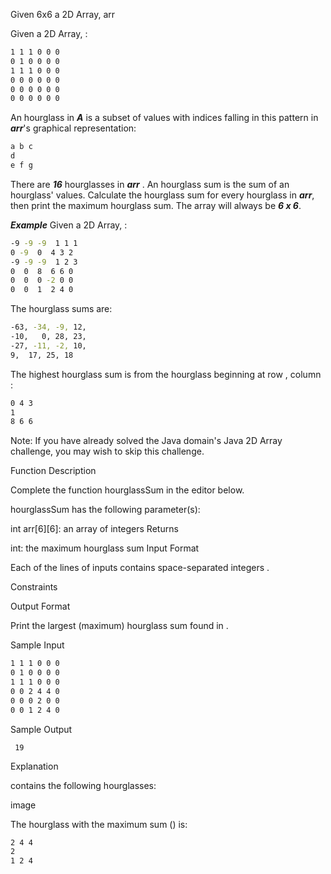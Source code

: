 Given 6x6 a 2D Array, arr

Given a  2D Array, :
```sh
1 1 1 0 0 0
0 1 0 0 0 0
1 1 1 0 0 0
0 0 0 0 0 0
0 0 0 0 0 0
0 0 0 0 0 0
```
An hourglass in ***A***  is a subset of values with indices falling in this pattern in ***arr***'s graphical representation:
```sh
a b c
d
e f g
```

There are  ***16*** hourglasses in  ***arr*** . An hourglass sum is the sum of an hourglass' values. Calculate the hourglass sum for every hourglass in  ***arr***, then print the maximum hourglass sum. The array will always be ***6 x 6***.

***Example***
Given a  2D Array, :

```sh
-9 -9 -9  1 1 1
0 -9  0  4 3 2
-9 -9 -9  1 2 3
0  0  8  6 6 0
0  0  0 -2 0 0
0  0  1  2 4 0
```

The  hourglass sums are:

```sh
-63, -34, -9, 12,
-10,   0, 28, 23,
-27, -11, -2, 10,
9,  17, 25, 18
```

The highest hourglass sum is  from the hourglass beginning at row , column :


```sh
0 4 3
1
8 6 6
```

Note: If you have already solved the Java domain's Java 2D Array challenge, you may wish to skip this challenge.

Function Description

Complete the function hourglassSum in the editor below.

hourglassSum has the following parameter(s):

int arr[6][6]: an array of integers
Returns

int: the maximum hourglass sum
Input Format

Each of the  lines of inputs  contains  space-separated integers .

Constraints

Output Format

Print the largest (maximum) hourglass sum found in .

Sample Input

```sh
1 1 1 0 0 0
0 1 0 0 0 0
1 1 1 0 0 0
0 0 2 4 4 0
0 0 0 2 0 0
0 0 1 2 4 0
```

Sample Output

     19
Explanation

contains the following hourglasses:

image

The hourglass with the maximum sum () is:
```sh
2 4 4
2
1 2 4
```
